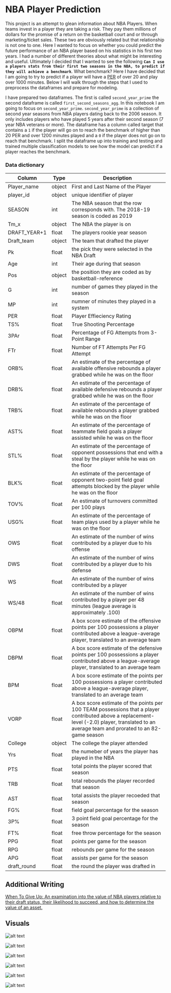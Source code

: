 # NBA Player Prediction

This project is an attempt to glean information about NBA Players. When teams invest in a player they are taking a risk. They pay them millions of dollars for the promise of a return on the basketball court and or through marketing/ticket sales. These two are obviously related but that relationship is not one to one. Here I wanted to focus on whether you could predict the future performance of an NBA player based on his statistics in his first two years. I had a number of different theories about what might be interesting and useful. Ultimately I decided that I wanted to see the following **`Can I use a players stats from their first two seasons in the NBA, to predict if they will achieve a benchmark`**. What benchmark? Here I have decided that I am going to try to predict if a player will have a [PER](https://www.basketball-reference.com/about/per.html) of over 20 and play over 1000 minutes. Below I will walk through the steps that I used to preprocess the dataframes and prepare for modeling. 

I have prepared two dataframes. The first is called `second_year_prime` the second dataframe is called `first_second_seasons_agg`. In this notebook I am going to focus on `second_year_prime`. `second_year_prime` is a collection of second year seasons from NBA players dating back to the 2006 season. It only includes players who have played 5 years after their second season (7 year NBA veterans or more). The dataframe has a column called target that contains a `1` if the player will go on to reach the benchmark of higher than 20 PER and over 1200 minutes played and a `0` if the player does not go on to reach that benchmark. I split the dataframe up into training and testing and trained multiple classification models to see how the model can predict if a player reaches the benchmark.

 ### Data dictionary
 | Column        | Type | Description                                              |
|---------------|-----------|----------------------------------------------------------|
| Player_name | object | First and Last Name of the Player    |
| player_id | object   | unique identifier of player                  |
| SEASON | int | The NBA season that the row corresponds with. The 2018-19 season is coded as 2019 |
| Tm_x | object | The NBA the player is on |
| DRAFT_YEAR+1 | float | The players rookie year season |
| Draft_team | object | The team that drafted the player |
| Pk | float | the pick they were selected in the NBA Draft |
| Age | int | Their age during that season |
| Pos | object | the position they are coded as by basketball-reference |
| G | int | number of games they played in the season |
| MP | int | numner of minutes they played in a system |
| PER | float   | Player Effieciency Rating |
| TS% | float   | True Shooting Percentage |
| 3PAr | float   | Percentage of FG Attempts from 3-Point Range |
| FTr | float  | Number of FT Attempts Per FG Attempt |
| ORB% | float   | An estimate of the percentage of available offensive rebounds a player grabbed while he was on the floor |
| DRB% | float   | An estimate of the percentage of available defensive rebounds a player grabbed while he was on the floor |
| TRB% | float   | An estimate of the percentage of available rebounds a player grabbed while he was on the floor |
| AST% | float   | An estimate of the percentage of teammate field goals a player assisted while he was on the floor |
| STL% | float   | An estimate of the percentage of opponent possessions that end with a steal by the player while he was on the floor |
| BLK% | float   | An estimate of the percentage of opponent two-point field goal attempts blocked by the player while he was on the floor |
| TOV% | float   | An estimate of turnovers committed per 100 plays |
| USG% | float   | An estimate of the percentage of team plays used by a player while he was on the floor |
| OWS | float   | An estimate of the number of wins contributed by a player due to his offense |
| DWS | float   | An estimate of the number of wins contributed by a player due to his defense |
| WS | float   | An estimate of the number of wins contributed by a player |
| WS/48	| float   | An estimate of the number of wins contributed by a player per 48 minutes (league average is approximately .100) |
| OBPM | float   | A box score estimate of the offensive points per 100 possessions a player contributed above a league-average player, translated to an average team |
| DBPM | float   | A box score estimate of the defensive points per 100 possessions a player contributed above a league-average player, translated to an average team |
| BPM | float   | A box score estimate of the points per 100 possessions a player contributed above a league-average player, translated to an average team |
| VORP | float   | A box score estimate of the points per 100 TEAM possessions that a player contributed above a replacement-level (-2.0) player, translated to an average team and prorated to an 82-game season |
| College | object   | The college the player attended |
| Yrs | float   | the numeber of years the player has played in the NBA |
| PTS | float   | total points the player scored that season |
| TRB | float   | total rebounds the player recorded that season |
| AST | float   | total assists the player recoeded that season |
| FG%	| float   | field goal percentage for the season |
| 3P%	| float   | 3 point field goal percentage for the season |
| FT%	| float   | free throw percentage for the season |
| PPG | float   | points per game for the season |
| RPG | float   | rebounds per game for the season |
| APG | float   | assists per game for the season |
| draft_round | float   | the round the player was drafted in |

## Additional Writing
[When To Give Up: An examination into the value of NBA players relative to their draft status, their likelihood to succeed, and how to determine the value of an asset.
](https://towardsdatascience.com/when-to-give-up-117e2e2acdc9)



## Visuals
![alt text](https://github.com/pwalesdi/NBA_Player_Prediction/blob/master/Images/ws_per48_dftYR_byRound.png)

![alt text](https://github.com/pwalesdi/NBA_Player_Prediction/blob/master/Images/ws_per48_dftYR_byRound_1.png)

![alt text](https://github.com/pwalesdi/NBA_Player_Prediction/blob/master/Images/ws_per48_dftYR_byRound_2.png)

![alt text](https://github.com/pwalesdi/NBA_Player_Prediction/blob/master/Images/2nd_year_best.png)

![alt text](https://github.com/pwalesdi/NBA_Player_Prediction/blob/master/Images/3rd_year_best.png)

![alt text](https://github.com/pwalesdi/NBA_Player_Prediction/blob/master/Images/4th_year_best.png)

